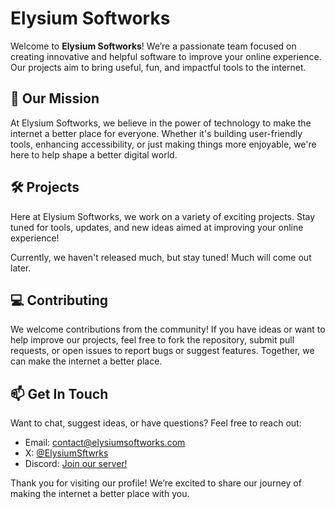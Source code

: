 # Elysium Softworks

Welcome to **Elysium Softworks**! We’re a passionate team focused on creating innovative and helpful software to improve your online experience. Our projects aim to bring useful, fun, and impactful tools to the internet.

## 🚀 Our Mission

At Elysium Softworks, we believe in the power of technology to make the internet a better place for everyone. Whether it's building user-friendly tools, enhancing accessibility, or just making things more enjoyable, we're here to help shape a better digital world.

## 🛠️ Projects

Here at Elysium Softworks, we work on a variety of exciting projects. Stay tuned for tools, updates, and new ideas aimed at improving your online experience!

Currently, we haven't released much, but stay tuned! Much will come out later.
## 💻 Contributing

We welcome contributions from the community! If you have ideas or want to help improve our projects, feel free to fork the repository, submit pull requests, or open issues to report bugs or suggest features. Together, we can make the internet a better place.

## 📫 Get In Touch

Want to chat, suggest ideas, or have questions? Feel free to reach out:

- Email: [contact@elysiumsoftworks.com](mailto:contact@elysium.zip)
- X: [@ElysiumSftwrks](https://x.com/elysiumsftwrks)
- Discord: [Join our server!](https://discord.gg/JN5csjpxdw)


Thank you for visiting our profile! We’re excited to share our journey of making the internet a better place with you. 

